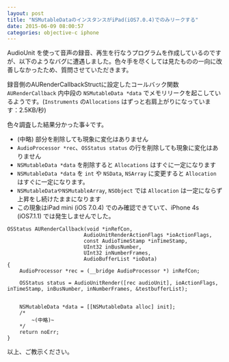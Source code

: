 ```yaml
---
layout: post
title: "NSMutableDataのインスタンスがiPad(iOS7.0.4)でのみリークする"
date: 2015-06-09 08:00:57
categories: objective-c iphone
---
```

<p>AudioUnit を使って音声の録音、再生を行なうプログラムを作成しているのですが、以下のようなバグに遭遇しました。色々手を尽くしては見たものの一向に改善しなかったため、質問させていただきます。</p>

<p>録音側のAURenderCallbackStructに設定したコールバック関数 <code>AURenderCallback</code> 内中段の <code>NSMutableData *data</code> でメモリリークを起こしているようです。(<code>Instruments</code> の<code>Allocations</code> はずっと右肩上がりになっています：2.5KB/秒)</p>

<p>色々調査した結果分かった事↓です。</p>

<ul>
<li>(中略) 部分を削除しても現象に変化はありません</li>
<li><code>AudioProcessor *rec</code>、<code>OSStatus status</code> の行を削除しても現象に変化はありません</li>
<li><code>NSMutableData *data</code> を削除すると <code>Allocations</code> はすぐに一定になります</li>
<li><code>NSMutableData *data</code> を <code>int</code> や <code>NSData</code>, <code>NSArray</code> に変更すると <code>Allocation</code> はすぐに一定になります。</li>
<li><code>NSMutableDataやNSMutableArray</code>, <code>NSObject</code> では <code>Allocation</code> は一定にならず上昇をし続けたままになります</li>
<li>この現象はiPad mini (iOS 7.0.4) でのみ確認できていて、iPhone 4s (iOS7.1.1) では発生しませんでした。</li>
</ul>



<pre><code>OSStatus AURenderCallback(void *inRefCon,
                         AudioUnitRenderActionFlags *ioActionFlags,
                         const AudioTimeStamp *inTimeStamp,
                         UInt32 inBusNumber,
                         UInt32 inNumberFrames,
                         AudioBufferList *ioData)
{    
    AudioProcessor *rec = (__bridge AudioProcessor *) inRefCon;

    OSStatus status = AudioUnitRender([rec audioUnit], ioActionFlags, inTimeStamp, inBusNumber, inNumberFrames, &amp;testbufferList);


    NSMutableData *data = [[NSMutableData alloc] init];
    /*
        ~(中略)~
    */
    return noErr;
}
</code></pre>

<p>以上、ご教示ください。</p>
